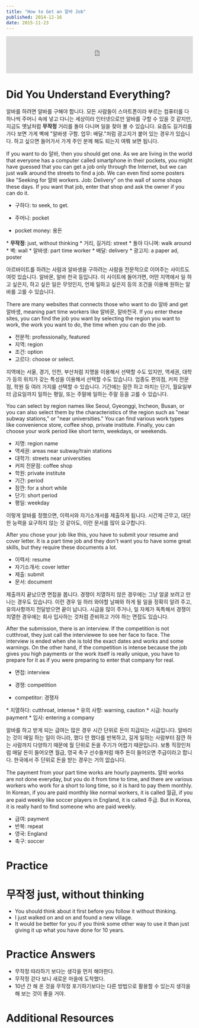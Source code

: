 ```yaml
---
title: "How to Get an 알바 Job"
published: 2014-12-16
date: 2015-11-23
---
```

<iframe id="audio_iframe" src="https://www.podbean.com/media/player/audio/postId/5412346/url/http%253A%252F%252Fwiseinit.podbean.com%252Fe%252Fhow-to-get-an-%25EC%2595%258C%25EB%25B0%2594-job%252F/initByJs/1/auto/1?skin=5" width="100%" height="100" frameborder="0" scrolling="no"></iframe>

#  Did You Understand Everything?

알바를 하려면 알바를 구해야 합니다. 모든 사람들이 스마트폰이라 부르는 컴퓨터를 다 하나씩 주머니 속에 넣고 다니는 세상이라 인터넷으로만 알바를 구할 수 있을 것 같지만, 지금도 옛날처럼 <span style="color: # ff0000;"><strong>무작정</strong></span> 거리를 돌아 다니며 일을 찾아 볼 수 있습니다. 요즘도 길거리를 가다 보면 가게 벽에 "알바생 구함. 업무: 배달."처럼 광고지가 붙어 있는 경우가 있습니다. 하고 싶으면 들어가서 가게 주인 분께 해도 되는지 여쭤 보면 됩니다.

If you want to do 알바, then you should get one. As we are living in the world that everyone has a computer called smartphone in their pockets, you might have guessed that you can get a job only through the Internet, but we can just walk around the streets to find a job. We can even find some posters like "Seeking for 알바 workers. Job: Delivery" on the wall of some shops these days. If you want that job, enter that shop and ask the owner if you can do it.

* 구하다: to seek, to get.
	<li>주머니: pocket

* pocket money: 용돈

</li>
* <strong><span style="color: # ff0000;">무작정</span></strong>: just, without thinking
* 거리, 길거리: street
* 돌아 다니며: walk around
* 벽: wall
* 알바생: part time worker
* 배달: delivery
* 광고지: a paper ad, poster

아르바이트를 하려는 사람과 알바생을 구하려는 사람을 전문적으로 이어주는 사이트도 여럿 있습니다. 알바몬, 알바 천국 등입니다. 이 사이트에 들어가면, 어떤 지역에서 일 하고 싶은지, 하고 싶은 일은 무엇인지, 언제 일하고 싶은지 등의 조건을 이용해 원하는 알바를 고를 수 있습니다.

There are many websites that connects those who want to do 알바 and get 알바생, meaning part time workers like 알바몬, 알바천국. If you enter these sites, you can find the job you want by selecting the region you want to work, the work you want to do, the time when you can do the job.

* 전문적: professionally, featured
* 지역: region
* 조건: option
* 고르다: choose or select.

지역에는 서울, 경기, 인천, 부산처럼 지명을 이용해서 선택할 수도 있지만, 역세권, 대학가 등의 위치가 갖는 특성을 이용해서 선택할 수도 있습니다. 업종도 편의점, 커피 전문점, 학원 등 여러 가지를 선택할 수 있습니다. 기간에는 잠깐 하고 마치는 단기, 월요일부터 금요일까지 일하는 평일, 또는 주말에 일하는 주말 등을 고를 수 있습니다.

You can select by region names like Seoul, Gyeonggi, Incheon, Busan, or you can also select them by the characteristics of the region such as "near subway stations," or "near universities." You can find various work types like convenience store, coffee shop, private institute. Finally, you can choose your work period like short term, weekdays, or weekends.

* 지명: region name
* 역세권: areas near subway/train stations
* 대학가: streets near universities
* 커피 전문점: coffee shop
* 학원: private institute
* 기간: period
* 잠깐: for a short while
* 단기: short period
* 평일: weekday

이렇게 알바를 정했으면, 이력서와 자기소개서를 제출하게 됩니다. 시간제 근무고, 대단한 능력을 요구하지 않는 것 같아도, 이런 문서를 많이 요구합니다.

After you chose your job like this, you have to submit your resume and cover letter. It is a part time job and they don't want you to have some great skills, but they require these documents a lot.

* 이력서: resume
* 자기소개서: cover letter
* 제출: submit
* 문서: document

제출까지 끝났으면 면접을 봅니다. 경쟁이 치열하지 않은 경우에는 그냥 얼굴 보려고 만나는 경우도 있습니다. 이런 경우 일 하러 와야할 날짜와 하게 될 일을 정확히 알려 주고, 유의사항까지 전달받으면 끝이 납니다. 시급을 많이 주거나, 일 자체가 독특해서 경쟁이 치열한 경우에는 회사 입사하는 것처럼 준비하고 가야 하는 면접도 있습니다.

After the submission, there is an interview. If the competition is not cutthroat, they just call the interviewee to see her face to face. The interview is ended when she is told the exact dates and works and some warnings. On the other hand, if the competition is intense because the job gives you high payments or the work itself is really unique, you have to prepare for it as if you were preparing to enter that company for real.

* 면접: interview
	<li>경쟁: competition

* competitor: 경쟁자

</li>
* 치열하다: cutthroat, intense
* 유의 사항: warning, caution
* 시급: hourly payment
* 입사: entering a company

알바를 하고 받게 되는 급여는 많은 경우 시간 단위로 돈이 지급되는 시급입니다. 알바라는 것이 매일 하는 일이 아니라, 했다 안 했다를 반복하고, 길게 일하는 사람부터 잠깐 하는 사람까지 다양하기 때문에 월 단위로 돈을 주기가 어렵기 때문입니다. 보통 직장인처럼 매달 돈이 들어오면 월급, 영국 축구 선수들처럼 매주 돈이 들어오면 주급이라고 합니다. 한국에서 주 단위로 돈을 받는 경우는 거의 없습니다.

The payment from your part time works are hourly payments. 알바 works are not done everyday, but you do it from time to time, and there are various workers who work for a short to long time, so it is hard to pay them monthly. In Korean, if you are paid monthly like normal workers, it is called 월급, if you are paid weekly like soccer players in England, it is called 주급. But in Korea, it is really hard to find someone who are paid weekly.

* 급여: payment
* 반복: repeat
* 영국: England
* 축구: soccer


#  Practice


#  무작정 just, without thinking


* You should think about it first before you follow it without thinking.
* I just walked on and on and found a new village.
* It would be better for you if you think some other way to use it than just giving it up what you have done for 10 years.


#  Practice Answers


* 무작정 따라하기 보다는 생각을 먼저 해야한다.
* 무작정 걷다 보니 새로운 마을에 도착했다.
* 10년 간 해 온 것을 무작정 포기하기보다는 다른 방법으로 활용할 수 있는지 생각을 해 보는 것이 좋을 거야.


#  Additional Resources

